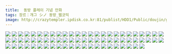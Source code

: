 ```yaml
---
title:  동방 플레이 기념 만화
tags: 장르：개그 シノ 동방_웹코믹
image: http://crazytempler.ipdisk.co.kr:81/publist/HDD1/Public/doujin/ghap/5774/001.jpg
---
```

<img src="http://crazytempler.ipdisk.co.kr:81/publist/HDD1/Public/doujin/ghap/5774/001.jpg">
<img src="http://crazytempler.ipdisk.co.kr:81/publist/HDD1/Public/doujin/ghap/5774/002.jpg">
<img src="http://crazytempler.ipdisk.co.kr:81/publist/HDD1/Public/doujin/ghap/5774/003.jpg">
<img src="http://crazytempler.ipdisk.co.kr:81/publist/HDD1/Public/doujin/ghap/5774/004.jpg">
<img src="http://crazytempler.ipdisk.co.kr:81/publist/HDD1/Public/doujin/ghap/5774/005.jpg">
<img src="http://crazytempler.ipdisk.co.kr:81/publist/HDD1/Public/doujin/ghap/5774/006.jpg">
<img src="http://crazytempler.ipdisk.co.kr:81/publist/HDD1/Public/doujin/ghap/5774/007.jpg">
<img src="http://crazytempler.ipdisk.co.kr:81/publist/HDD1/Public/doujin/ghap/5774/008.jpg">
<img src="http://crazytempler.ipdisk.co.kr:81/publist/HDD1/Public/doujin/ghap/5774/009.jpg">
<img src="http://crazytempler.ipdisk.co.kr:81/publist/HDD1/Public/doujin/ghap/5774/010.jpg">
<img src="http://crazytempler.ipdisk.co.kr:81/publist/HDD1/Public/doujin/ghap/5774/011.jpg">
<img src="http://crazytempler.ipdisk.co.kr:81/publist/HDD1/Public/doujin/ghap/5774/012.jpg">
<img src="http://crazytempler.ipdisk.co.kr:81/publist/HDD1/Public/doujin/ghap/5774/013.jpg">
<img src="http://crazytempler.ipdisk.co.kr:81/publist/HDD1/Public/doujin/ghap/5774/014.jpg">
<img src="http://crazytempler.ipdisk.co.kr:81/publist/HDD1/Public/doujin/ghap/5774/015.jpg">
<img src="http://crazytempler.ipdisk.co.kr:81/publist/HDD1/Public/doujin/ghap/5774/016.jpg">
<img src="http://crazytempler.ipdisk.co.kr:81/publist/HDD1/Public/doujin/ghap/5774/017.jpg">
<img src="http://crazytempler.ipdisk.co.kr:81/publist/HDD1/Public/doujin/ghap/5774/018.jpg">
<img src="http://crazytempler.ipdisk.co.kr:81/publist/HDD1/Public/doujin/ghap/5774/019.jpg">
<img src="http://crazytempler.ipdisk.co.kr:81/publist/HDD1/Public/doujin/ghap/5774/020.jpg">
<img src="http://crazytempler.ipdisk.co.kr:81/publist/HDD1/Public/doujin/ghap/5774/021.jpg">
<img src="http://crazytempler.ipdisk.co.kr:81/publist/HDD1/Public/doujin/ghap/5774/022.jpg">
<img src="http://crazytempler.ipdisk.co.kr:81/publist/HDD1/Public/doujin/ghap/5774/023.jpg">
<img src="http://crazytempler.ipdisk.co.kr:81/publist/HDD1/Public/doujin/ghap/5774/024.jpg">
<img src="http://crazytempler.ipdisk.co.kr:81/publist/HDD1/Public/doujin/ghap/5774/025.jpg">
<img src="http://crazytempler.ipdisk.co.kr:81/publist/HDD1/Public/doujin/ghap/5774/026.jpg">
<img src="http://crazytempler.ipdisk.co.kr:81/publist/HDD1/Public/doujin/ghap/5774/027.jpg">
<img src="http://crazytempler.ipdisk.co.kr:81/publist/HDD1/Public/doujin/ghap/5774/028.jpg">
<img src="http://crazytempler.ipdisk.co.kr:81/publist/HDD1/Public/doujin/ghap/5774/029.jpg">
<img src="http://crazytempler.ipdisk.co.kr:81/publist/HDD1/Public/doujin/ghap/5774/030.jpg">
<img src="http://crazytempler.ipdisk.co.kr:81/publist/HDD1/Public/doujin/ghap/5774/031.jpg">
<img src="http://crazytempler.ipdisk.co.kr:81/publist/HDD1/Public/doujin/ghap/5774/032.jpg">
<img src="http://crazytempler.ipdisk.co.kr:81/publist/HDD1/Public/doujin/ghap/5774/033.jpg">
<img src="http://crazytempler.ipdisk.co.kr:81/publist/HDD1/Public/doujin/ghap/5774/034.jpg">
<img src="http://crazytempler.ipdisk.co.kr:81/publist/HDD1/Public/doujin/ghap/5774/035.jpg">
<img src="http://crazytempler.ipdisk.co.kr:81/publist/HDD1/Public/doujin/ghap/5774/036.jpg">
<img src="http://crazytempler.ipdisk.co.kr:81/publist/HDD1/Public/doujin/ghap/5774/037.jpg">
<img src="http://crazytempler.ipdisk.co.kr:81/publist/HDD1/Public/doujin/ghap/5774/038.jpg">
<img src="http://crazytempler.ipdisk.co.kr:81/publist/HDD1/Public/doujin/ghap/5774/039.jpg">
<img src="http://crazytempler.ipdisk.co.kr:81/publist/HDD1/Public/doujin/ghap/5774/040.jpg">
<img src="http://crazytempler.ipdisk.co.kr:81/publist/HDD1/Public/doujin/ghap/5774/041.jpg">
<img src="http://crazytempler.ipdisk.co.kr:81/publist/HDD1/Public/doujin/ghap/5774/042.jpg">
<img src="http://crazytempler.ipdisk.co.kr:81/publist/HDD1/Public/doujin/ghap/5774/043.jpg">
<img src="http://crazytempler.ipdisk.co.kr:81/publist/HDD1/Public/doujin/ghap/5774/044.jpg">
<img src="http://crazytempler.ipdisk.co.kr:81/publist/HDD1/Public/doujin/ghap/5774/045.jpg">
<img src="http://crazytempler.ipdisk.co.kr:81/publist/HDD1/Public/doujin/ghap/5774/046.jpg">
<img src="http://crazytempler.ipdisk.co.kr:81/publist/HDD1/Public/doujin/ghap/5774/047.jpg">
<img src="http://crazytempler.ipdisk.co.kr:81/publist/HDD1/Public/doujin/ghap/5774/048.jpg">
<img src="http://crazytempler.ipdisk.co.kr:81/publist/HDD1/Public/doujin/ghap/5774/049.jpg">
<img src="http://crazytempler.ipdisk.co.kr:81/publist/HDD1/Public/doujin/ghap/5774/050.jpg">
<img src="http://crazytempler.ipdisk.co.kr:81/publist/HDD1/Public/doujin/ghap/5774/051.jpg">
<img src="http://crazytempler.ipdisk.co.kr:81/publist/HDD1/Public/doujin/ghap/5774/052.jpg">
<img src="http://crazytempler.ipdisk.co.kr:81/publist/HDD1/Public/doujin/ghap/5774/053.jpg">
<img src="http://crazytempler.ipdisk.co.kr:81/publist/HDD1/Public/doujin/ghap/5774/054.jpg">
<img src="http://crazytempler.ipdisk.co.kr:81/publist/HDD1/Public/doujin/ghap/5774/055.jpg">
<img src="http://crazytempler.ipdisk.co.kr:81/publist/HDD1/Public/doujin/ghap/5774/056.jpg">
<img src="http://crazytempler.ipdisk.co.kr:81/publist/HDD1/Public/doujin/ghap/5774/057.jpg">
<img src="http://crazytempler.ipdisk.co.kr:81/publist/HDD1/Public/doujin/ghap/5774/058.jpg">
<img src="http://crazytempler.ipdisk.co.kr:81/publist/HDD1/Public/doujin/ghap/5774/059.jpg">
<img src="http://crazytempler.ipdisk.co.kr:81/publist/HDD1/Public/doujin/ghap/5774/060.jpg">
<img src="http://crazytempler.ipdisk.co.kr:81/publist/HDD1/Public/doujin/ghap/5774/061.jpg">
<img src="http://crazytempler.ipdisk.co.kr:81/publist/HDD1/Public/doujin/ghap/5774/062.jpg">
<img src="http://crazytempler.ipdisk.co.kr:81/publist/HDD1/Public/doujin/ghap/5774/063.jpg">
<img src="http://crazytempler.ipdisk.co.kr:81/publist/HDD1/Public/doujin/ghap/5774/064.jpg">
<img src="http://crazytempler.ipdisk.co.kr:81/publist/HDD1/Public/doujin/ghap/5774/065.jpg">
<img src="http://crazytempler.ipdisk.co.kr:81/publist/HDD1/Public/doujin/ghap/5774/066.jpg">
<img src="http://crazytempler.ipdisk.co.kr:81/publist/HDD1/Public/doujin/ghap/5774/067.jpg">
<img src="http://crazytempler.ipdisk.co.kr:81/publist/HDD1/Public/doujin/ghap/5774/068.jpg">
<img src="http://crazytempler.ipdisk.co.kr:81/publist/HDD1/Public/doujin/ghap/5774/069.jpg">
<img src="http://crazytempler.ipdisk.co.kr:81/publist/HDD1/Public/doujin/ghap/5774/070.jpg">
<img src="http://crazytempler.ipdisk.co.kr:81/publist/HDD1/Public/doujin/ghap/5774/071.jpg">
<img src="http://crazytempler.ipdisk.co.kr:81/publist/HDD1/Public/doujin/ghap/5774/072.jpg">
